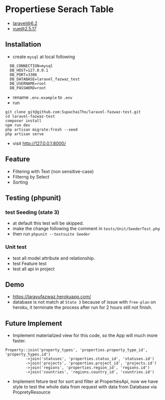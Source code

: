 # Propertiese Serach Table
 - laravel@6.2
 - vue@2.5.17
## Installation
 - create `mysql` at local following
  ```
    DB_CONNECTION=mysql
    DB_HOST=127.0.0.1
    DB_PORT=3306
    DB_DATABASE=laravel_fazwaz_test
    DB_USERNAME=root
    DB_PASSWORD=root
  ```
 - rename `.env.example` to `.env`
 - run
  ```
  git clone git@github.com:SupachaiTho/laravel-fazwaz-test.git
  cd laravel-fazwaz-test
  composer install
  npm run dev
  php artisan migrate:fresh --seed
  php artisan serve
  ```
 - visit http://127.0.0.1:8000/

## Feature
 - Filtering with Text (non sensitive-case)
 - Filterng by Select
 - Sorting
## Testing (phpunit)
### test Seeding (state 3)
 - at default this test will be skipped.
 - make the change following the comment in `tests/Unit/SeederTest.php`
 - then run `phpunit --testsuite Seeder`
### Unit test
 - test all model attribute and relationship.
 - test Feature test
 - test all api in project
## Demo
 - https://laravufazwaz.herokuapp.com/
 - database is not match at `State 3` because of issue with `free-plan` on heroku, it terminate the process after run for 2 hours still not finish.
## Future Implement
 - Implement materialized view for this code, so the App will much more faster.
 ```
Property::join('property_types', 'properties.property_type_id', 'property_types.id')
          ->join('statuses', 'properties.status_id', 'statuses.id')
          ->join('projects', 'properties.project_id', 'projects.id')
          ->join('regions', 'properties.region_id', 'regions.id')
          ->join('countries', 'regions.country_id', 'countries.id')
```
 - Implement feture test for sort and filter at PropertiesApi, now we have style to test the whole data from request with data from Database via PropretyResource